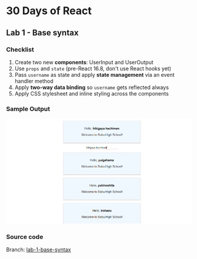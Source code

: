 # 30 Days of React

## Lab 1 - Base syntax
### Checklist
  1. Create two new **components**: UserInput and UserOutput
  1. Use `props` and `state` (pre-React 16.8, don't use React hooks yet)
  1. Pass `username` as state and apply **state management** via an event handler method
  1. Apply **two-way data binding** so `username` gets reflected always
  1. Apply CSS stylesheet and inline styling across the components

### Sample Output
![Lab 1 screenshot](./images/lab-1.png)

### Source code
Branch: [lab-1-base-syntax](https://github.com/maronavenue/30-days-of-react/tree/lab-1-base-syntax)